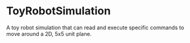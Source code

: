 # ToyRobotSimulation
A toy robot simulation that can read and execute specific commands to move around a 2D, 5x5 unit plane.
